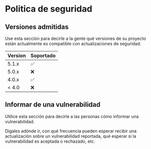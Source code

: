 # Politica de seguridad

## Versiones admitidas

Use esta sección para decirle a la gente qué versiones de su proyecto están 
actualmente es compatible con actualizaciones de seguridad.

| Version | Soportado       |
| ------- | ------------------ |
| 5.1.x   | :white_check_mark: |
| 5.0.x   | :x:                |
| 4.0.x   | :white_check_mark: |
| < 4.0   | :x:                |

## Informar de una vulnerabilidad

Utilice esta sección para decirle a las personas cómo informar una vulnerabilidad.

Dígales adónde ir, con qué frecuencia pueden esperar recibir una actualización sobre un
vulnerabilidad reportada, qué esperar si la vulnerabilidad es aceptada o rechazado, etc.
